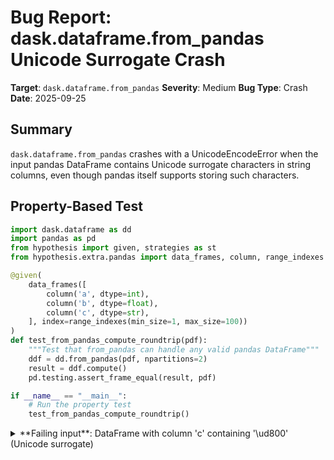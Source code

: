 # Bug Report: dask.dataframe.from_pandas Unicode Surrogate Crash

**Target**: `dask.dataframe.from_pandas`
**Severity**: Medium
**Bug Type**: Crash
**Date**: 2025-09-25

## Summary

`dask.dataframe.from_pandas` crashes with a UnicodeEncodeError when the input pandas DataFrame contains Unicode surrogate characters in string columns, even though pandas itself supports storing such characters.

## Property-Based Test

```python
import dask.dataframe as dd
import pandas as pd
from hypothesis import given, strategies as st
from hypothesis.extra.pandas import data_frames, column, range_indexes

@given(
    data_frames([
        column('a', dtype=int),
        column('b', dtype=float),
        column('c', dtype=str),
    ], index=range_indexes(min_size=1, max_size=100))
)
def test_from_pandas_compute_roundtrip(pdf):
    """Test that from_pandas can handle any valid pandas DataFrame"""
    ddf = dd.from_pandas(pdf, npartitions=2)
    result = ddf.compute()
    pd.testing.assert_frame_equal(result, pdf)

if __name__ == "__main__":
    # Run the property test
    test_from_pandas_compute_roundtrip()
```

<details>

<summary>
**Failing input**: DataFrame with column 'c' containing '\ud800' (Unicode surrogate)
</summary>
```
============================= test session starts ==============================
platform linux -- Python 3.13.2, pytest-8.4.1, pluggy-1.5.0 -- /home/npc/miniconda/bin/python3
cachedir: .pytest_cache
hypothesis profile 'default'
rootdir: /home/npc/pbt/agentic-pbt/worker_/39
plugins: anyio-4.9.0, hypothesis-6.139.1, asyncio-1.2.0, langsmith-0.4.29
asyncio: mode=Mode.STRICT, debug=False, asyncio_default_fixture_loop_scope=None, asyncio_default_test_loop_scope=function
collecting ... collected 1 item

hypo.py::test_from_pandas_compute_roundtrip FAILED

=================================== FAILURES ===================================
______________________ test_from_pandas_compute_roundtrip ______________________
  + Exception Group Traceback (most recent call last):
  |   File "/home/npc/pbt/agentic-pbt/worker_/39/hypo.py", line 7, in test_from_pandas_compute_roundtrip
  |   File "/home/npc/miniconda/lib/python3.13/site-packages/hypothesis/core.py", line 2124, in wrapped_test
  |     raise the_error_hypothesis_found
  | ExceptionGroup: Hypothesis found 2 distinct failures. (2 sub-exceptions)
  +-+---------------- 1 ----------------
    | Traceback (most recent call last):
    |   File "/home/npc/pbt/agentic-pbt/worker_/39/hypo.py", line 15, in test_from_pandas_compute_roundtrip
    |   File "/home/npc/miniconda/lib/python3.13/site-packages/dask/dataframe/dask_expr/_collection.py", line 4915, in from_pandas
    |     return new_collection(
    |         FromPandas(
    |     ...<5 lines>...
    |         )
    |     )
    |   File "/home/npc/miniconda/lib/python3.13/site-packages/dask/_collections.py", line 8, in new_collection
    |     meta = expr._meta
    |            ^^^^^^^^^^
    |   File "/home/npc/miniconda/lib/python3.13/functools.py", line 1042, in __get__
    |     val = self.func(instance)
    |   File "/home/npc/miniconda/lib/python3.13/site-packages/dask/dataframe/dask_expr/io/io.py", line 445, in _meta
    |     meta = make_meta(to_pyarrow_string(self.frame.head(1)))
    |                      ~~~~~~~~~~~~~~~~~^^^^^^^^^^^^^^^^^^^^
    |   File "/home/npc/miniconda/lib/python3.13/site-packages/dask/dataframe/_pyarrow.py", line 69, in _to_string_dtype
    |     df = df.astype(dtypes)
    |   File "/home/npc/miniconda/lib/python3.13/site-packages/pandas/core/generic.py", line 6639, in astype
    |     res_col = col.astype(dtype=cdt, copy=copy, errors=errors)
    |   File "/home/npc/miniconda/lib/python3.13/site-packages/pandas/core/generic.py", line 6662, in astype
    |     new_data = self._mgr.astype(dtype=dtype, copy=copy, errors=errors)
    |   File "/home/npc/miniconda/lib/python3.13/site-packages/pandas/core/internals/managers.py", line 430, in astype
    |     return self.apply(
    |            ~~~~~~~~~~^
    |         "astype",
    |         ^^^^^^^^^
    |     ...<3 lines>...
    |         using_cow=using_copy_on_write(),
    |         ^^^^^^^^^^^^^^^^^^^^^^^^^^^^^^^^
    |     )
    |     ^
    |   File "/home/npc/miniconda/lib/python3.13/site-packages/pandas/core/internals/managers.py", line 363, in apply
    |     applied = getattr(b, f)(**kwargs)
    |   File "/home/npc/miniconda/lib/python3.13/site-packages/pandas/core/internals/blocks.py", line 784, in astype
    |     new_values = astype_array_safe(values, dtype, copy=copy, errors=errors)
    |   File "/home/npc/miniconda/lib/python3.13/site-packages/pandas/core/dtypes/astype.py", line 237, in astype_array_safe
    |     new_values = astype_array(values, dtype, copy=copy)
    |   File "/home/npc/miniconda/lib/python3.13/site-packages/pandas/core/dtypes/astype.py", line 182, in astype_array
    |     values = _astype_nansafe(values, dtype, copy=copy)
    |   File "/home/npc/miniconda/lib/python3.13/site-packages/pandas/core/dtypes/astype.py", line 80, in _astype_nansafe
    |     return dtype.construct_array_type()._from_sequence(arr, dtype=dtype, copy=copy)
    |            ~~~~~~~~~~~~~~~~~~~~~~~~~~~~~~~~~~~~~~~~~~~^^^^^^^^^^^^^^^^^^^^^^^^^^^^^
    |   File "/home/npc/miniconda/lib/python3.13/site-packages/pandas/core/arrays/string_arrow.py", line 200, in _from_sequence
    |     return cls(pa.array(result, type=pa.large_string(), from_pandas=True))
    |                ~~~~~~~~^^^^^^^^^^^^^^^^^^^^^^^^^^^^^^^^^^^^^^^^^^^^^^^^^^
    |   File "pyarrow/array.pxi", line 365, in pyarrow.lib.array
    |   File "pyarrow/array.pxi", line 90, in pyarrow.lib._ndarray_to_array
    |   File "pyarrow/error.pxi", line 89, in pyarrow.lib.check_status
    | UnicodeEncodeError: 'utf-8' codec can't encode character '\ud800' in position 0: surrogates not allowed
    | Falsifying example: test_from_pandas_compute_roundtrip(
    |     pdf=
    |            a    b  c
    |         0  0  0.0  \ud800
    |     ,
    | )
    +---------------- 2 ----------------
    | Traceback (most recent call last):
    |   File "/home/npc/pbt/agentic-pbt/worker_/39/hypo.py", line 17, in test_from_pandas_compute_roundtrip
    |   File "/home/npc/miniconda/lib/python3.13/site-packages/pandas/_testing/asserters.py", line 1303, in assert_frame_equal
    |     assert_series_equal(
    |     ~~~~~~~~~~~~~~~~~~~^
    |         lcol,
    |         ^^^^^
    |     ...<12 lines>...
    |         check_flags=False,
    |         ^^^^^^^^^^^^^^^^^^
    |     )
    |     ^
    |   File "/home/npc/miniconda/lib/python3.13/site-packages/pandas/_testing/asserters.py", line 999, in assert_series_equal
    |     assert_attr_equal("dtype", left, right, obj=f"Attributes of {obj}")
    |     ~~~~~~~~~~~~~~~~~^^^^^^^^^^^^^^^^^^^^^^^^^^^^^^^^^^^^^^^^^^^^^^^^^^
    |   File "/home/npc/miniconda/lib/python3.13/site-packages/pandas/_testing/asserters.py", line 421, in assert_attr_equal
    |     raise_assert_detail(obj, msg, left_attr, right_attr)
    |     ~~~~~~~~~~~~~~~~~~~^^^^^^^^^^^^^^^^^^^^^^^^^^^^^^^^^^
    |   File "/home/npc/miniconda/lib/python3.13/site-packages/pandas/_testing/asserters.py", line 620, in raise_assert_detail
    |     raise AssertionError(msg)
    | AssertionError: Attributes of DataFrame.iloc[:, 2] (column name="c") are different
    |
    | Attribute "dtype" are different
    | [left]:  StringDtype(storage=pyarrow, na_value=<NA>)
    | [right]: object
    | Falsifying example: test_from_pandas_compute_roundtrip(
    |     pdf=
    |            a    b c
    |         0  0  0.0
    |     ,  # or any other generated value
    | )
    +------------------------------------
=========================== short test summary info ============================
FAILED hypo.py::test_from_pandas_compute_roundtrip - ExceptionGroup: Hypothes...
!!!!!!!!!!!!!!!!!!!!!!!!!!!!! stopping after 1 failures !!!!!!!!!!!!!!!!!!!!!
============================== 1 failed in 13.76s ==============================
```
</details>

## Reproducing the Bug

```python
import dask.dataframe as dd
import pandas as pd

# Create a pandas DataFrame with a Unicode surrogate character
# Surrogate characters are half of a UTF-16 surrogate pair (U+D800 to U+DFFF)
# They are not valid standalone Unicode characters and cannot be encoded to UTF-8
pdf = pd.DataFrame({'a': [0], 'b': [0.0], 'c': ['\ud800']})

print("Pandas DataFrame created successfully:")
print(f"DataFrame shape: {pdf.shape}")
print(f"Columns: {pdf.columns.tolist()}")
print(f"String column value (repr): {repr(pdf['c'].iloc[0])}")

# Try to create a Dask DataFrame from the pandas DataFrame
print("\nTrying to create Dask DataFrame...")
try:
    ddf = dd.from_pandas(pdf, npartitions=2)
    print("Dask DataFrame created successfully")
    result = ddf.compute()
    print("Computed result:")
    print(result)
except Exception as e:
    print(f"ERROR: {type(e).__name__}: {e}")
    import traceback
    traceback.print_exc()
```

<details>

<summary>
UnicodeEncodeError: 'utf-8' codec can't encode character '\ud800'
</summary>
```
Pandas DataFrame created successfully:
DataFrame shape: (1, 3)
Columns: ['a', 'b', 'c']
String column value (repr): '\ud800'

Trying to create Dask DataFrame...
ERROR: UnicodeEncodeError: 'utf-8' codec can't encode character '\ud800' in position 0: surrogates not allowed
Traceback (most recent call last):
  File "/home/npc/pbt/agentic-pbt/worker_/39/repo.py", line 17, in <module>
    ddf = dd.from_pandas(pdf, npartitions=2)
  File "/home/npc/miniconda/lib/python3.13/site-packages/dask/dataframe/dask_expr/_collection.py", line 4915, in from_pandas
    return new_collection(
        FromPandas(
    ...<5 lines>...
        )
    )
  File "/home/npc/miniconda/lib/python3.13/site-packages/dask/_collections.py", line 8, in new_collection
    meta = expr._meta
           ^^^^^^^^^^
  File "/home/npc/miniconda/lib/python3.13/functools.py", line 1042, in __get__
    val = self.func(instance)
  File "/home/npc/miniconda/lib/python3.13/site-packages/dask/dataframe/dask_expr/io/io.py", line 445, in _meta
    meta = make_meta(to_pyarrow_string(self.frame.head(1)))
                     ~~~~~~~~~~~~~~~~~^^^^^^^^^^^^^^^^^^^^
  File "/home/npc/miniconda/lib/python3.13/site-packages/dask/dataframe/_pyarrow.py", line 69, in _to_string_dtype
    df = df.astype(dtypes)
  File "/home/npc/miniconda/lib/python3.13/site-packages/pandas/core/generic.py", line 6639, in astype
    res_col = col.astype(dtype=cdt, copy=copy, errors=errors)
  File "/home/npc/miniconda/lib/python3.13/site-packages/pandas/core/generic.py", line 6662, in astype
    new_data = self._mgr.astype(dtype=dtype, copy=copy, errors=errors)
  File "/home/npc/miniconda/lib/python3.13/site-packages/pandas/core/internals/managers.py", line 430, in astype
    return self.apply(
           ~~~~~~~~~~^
        "astype",
        ^^^^^^^^^
    ...<3 lines>...
        using_cow=using_copy_on_write(),
        ^^^^^^^^^^^^^^^^^^^^^^^^^^^^^^^^
    )
    ^
  File "/home/npc/miniconda/lib/python3.13/site-packages/pandas/core/internals/managers.py", line 363, in apply
    applied = getattr(b, f)(**kwargs)
  File "/home/npc/miniconda/lib/python3.13/site-packages/pandas/core/internals/blocks.py", line 784, in astype
    new_values = astype_array_safe(values, dtype, copy=copy, errors=errors)
  File "/home/npc/miniconda/lib/python3.13/site-packages/pandas/core/dtypes/astype.py", line 237, in astype_array_safe
    new_values = astype_array(values, dtype, copy=copy)
  File "/home/npc/miniconda/lib/python3.13/site-packages/pandas/core/dtypes/astype.py", line 182, in astype_array
    values = _astype_nansafe(values, dtype, copy=copy)
  File "/home/npc/miniconda/lib/python3.13/site-packages/pandas/core/dtypes/astype.py", line 80, in _astype_nansafe
    return dtype.construct_array_type()._from_sequence(arr, dtype=dtype, copy=copy)
           ~~~~~~~~~~~~~~~~~~~~~~~~~~~~~~~~~~~~~~~~~~~^^^^^^^^^^^^^^^^^^^^^^^^^^^^^
  File "/home/npc/miniconda/lib/python3.13/site-packages/pandas/core/arrays/string_arrow.py", line 200, in _from_sequence
    return cls(pa.array(result, type=pa.large_string(), from_pandas=True))
               ~~~~~~~~^^^^^^^^^^^^^^^^^^^^^^^^^^^^^^^^^^^^^^^^^^^^^^^^^^
  File "pyarrow/array.pxi", line 365, in pyarrow.lib.array
  File "pyarrow/array.pxi", line 90, in pyarrow.lib._ndarray_to_array
  File "pyarrow/error.pxi", line 89, in pyarrow.lib.check_status
UnicodeEncodeError: 'utf-8' codec can't encode character '\ud800' in position 0: surrogates not allowed
```
</details>

## Why This Is A Bug

This violates the expected behavior of `from_pandas` because:

1. **Pandas DataFrames support Unicode surrogates**: Pandas can store and manipulate strings containing surrogate characters (U+D800-U+DFFF) without issues, as they use Python's native string type which allows unpaired surrogates.

2. **from_pandas should accept all valid pandas DataFrames**: The function's contract is to convert any pandas DataFrame into a Dask DataFrame. There is no documented restriction about surrogate characters.

3. **The error is internal and not user-facing**: The crash occurs during internal dtype conversion when Dask automatically tries to convert object dtype strings to PyArrow strings. This automatic conversion is an optimization, not a required operation.

4. **PyArrow limitation is not Dask limitation**: While PyArrow strings require valid UTF-8 (which excludes surrogates), Dask should gracefully handle this limitation by falling back to object dtype rather than crashing.

5. **Workaround exists but is not obvious**: Users can disable pyarrow strings globally with `dask.config.set({"dataframe.convert-string": False})`, but this is not discoverable from the error message.

## Relevant Context

- The error occurs in `/dask/dataframe/dask_expr/io/io.py:445` when creating metadata for the new Dask DataFrame
- The `to_pyarrow_string()` function in `/dask/dataframe/_pyarrow.py:69` attempts to convert object dtype to PyArrow string dtype
- PyArrow strings require valid UTF-8 encoding, which prohibits surrogate characters
- The conversion happens automatically when `pyarrow_strings_enabled()` returns True (the default)
- Related code: https://github.com/dask/dask/blob/main/dask/dataframe/_pyarrow.py
- Documentation on string dtypes: https://docs.dask.org/en/latest/dataframe-design.html#text-data

## Proposed Fix

The issue should be fixed by catching the UnicodeEncodeError in `_to_string_dtype` and falling back to the original dtype:

```diff
--- a/dask/dataframe/_pyarrow.py
+++ b/dask/dataframe/_pyarrow.py
@@ -66,7 +66,11 @@ def _to_string_dtype(df, dtype_check, index_check, string_dtype):
             col: string_dtype for col, dtype in df.dtypes.items() if dtype_check(dtype)
         }
         if dtypes:
-            df = df.astype(dtypes)
+            try:
+                df = df.astype(dtypes)
+            except (UnicodeEncodeError, UnicodeDecodeError):
+                # Fallback to object dtype if conversion fails (e.g., surrogate characters)
+                pass
     elif dtype_check(df.dtype):
         dtypes = string_dtype
-        df = df.copy().astype(dtypes)
+        try:
+            df = df.copy().astype(dtypes)
+        except (UnicodeEncodeError, UnicodeDecodeError):
+            # Keep original dtype if conversion fails
+            pass

     # Convert DataFrame/Series index too
     if (is_dataframe_like(df) or is_series_like(df)) and index_check(df.index):
@@ -77,14 +81,18 @@ def _to_string_dtype(df, dtype_check, index_check, string_dtype):
             levels = {
                 i: level.astype(string_dtype)
                 for i, level in enumerate(df.index.levels)
                 if dtype_check(level.dtype)
             }
             # set verify_integrity=False to preserve index codes
-            df.index = df.index.set_levels(
-                levels.values(), level=levels.keys(), verify_integrity=False
-            )
+            try:
+                df.index = df.index.set_levels(
+                    levels.values(), level=levels.keys(), verify_integrity=False
+                )
+            except (UnicodeEncodeError, UnicodeDecodeError):
+                pass
         else:
-            df.index = df.index.astype(string_dtype)
+            try:
+                df.index = df.index.astype(string_dtype)
+            except (UnicodeEncodeError, UnicodeDecodeError):
+                pass
     return df
```
